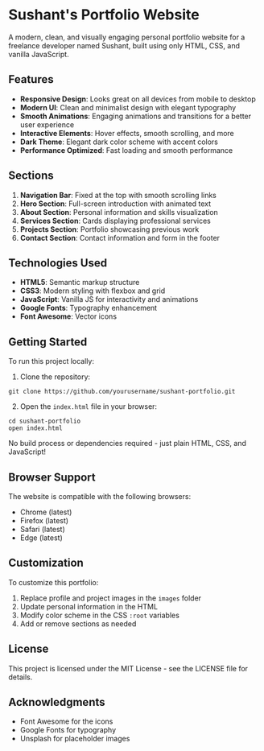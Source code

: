 # Sushant's Portfolio Website

A modern, clean, and visually engaging personal portfolio website for a freelance developer named Sushant, built using only HTML, CSS, and vanilla JavaScript.

## Features

- **Responsive Design**: Looks great on all devices from mobile to desktop
- **Modern UI**: Clean and minimalist design with elegant typography
- **Smooth Animations**: Engaging animations and transitions for a better user experience
- **Interactive Elements**: Hover effects, smooth scrolling, and more
- **Dark Theme**: Elegant dark color scheme with accent colors
- **Performance Optimized**: Fast loading and smooth performance

## Sections

1. **Navigation Bar**: Fixed at the top with smooth scrolling links
2. **Hero Section**: Full-screen introduction with animated text
3. **About Section**: Personal information and skills visualization
4. **Services Section**: Cards displaying professional services
5. **Projects Section**: Portfolio showcasing previous work
6. **Contact Section**: Contact information and form in the footer

## Technologies Used

- **HTML5**: Semantic markup structure
- **CSS3**: Modern styling with flexbox and grid
- **JavaScript**: Vanilla JS for interactivity and animations
- **Google Fonts**: Typography enhancement
- **Font Awesome**: Vector icons

## Getting Started

To run this project locally:

1. Clone the repository:
```
git clone https://github.com/yourusername/sushant-portfolio.git
```

2. Open the `index.html` file in your browser:
```
cd sushant-portfolio
open index.html
```

No build process or dependencies required - just plain HTML, CSS, and JavaScript!

## Browser Support

The website is compatible with the following browsers:
- Chrome (latest)
- Firefox (latest)
- Safari (latest)
- Edge (latest)

## Customization

To customize this portfolio:

1. Replace profile and project images in the `images` folder
2. Update personal information in the HTML
3. Modify color scheme in the CSS `:root` variables
4. Add or remove sections as needed

## License

This project is licensed under the MIT License - see the LICENSE file for details.

## Acknowledgments

- Font Awesome for the icons
- Google Fonts for typography
- Unsplash for placeholder images 